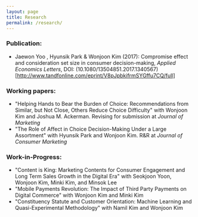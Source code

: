 ```yaml
---
layout: page
title: Research
permalink: /research/
---
```


### Publication:
* Jaewon Yoo , Hyunsik Park & Wonjoon Kim (2017): Compromise effect and consideration set size in consumer decision-making, _Applied Economics Letters_, DOI: (10.1080/13504851.2017.1340567)[http://www.tandfonline.com/eprint/V8pJpbkifrmSYGffu7CQ/full]

### Working papers:
* "Helping Hands to Bear the Burden of Choice: Recommendations from Similar, but Not Close, Others Reduce Choice Difficulty" with Wonjoon Kim and Joshua M. Ackerman. Revising for submission at _Journal of Marketing_
* "The Role of Affect in Choice Decision-Making Under a Large Assortment" with Hyunsik Park and Wonjoon Kim. R&R at _Journal of Consumer Marketing_

### Work-in-Progress:
* "Content is King: Marketing Contents for Consumer Engagement and Long Term Sales Growth in the Digital Era" with Seokjoon Yoon, Wonjoon Kim, Minki Kim, and Minsok Lee
* "Mobile Payments Revolution: The Impact of Third Party Payments on Digital Commerce" with Wonjoon Kim and Minki Kim
* "Constituency Statute and Customer Orientation: Machine Learning and Quasi-Experimental Methodology" with Namil Kim and Wonjoon Kim
